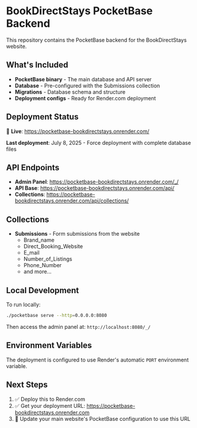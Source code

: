 # BookDirectStays PocketBase Backend

This repository contains the PocketBase backend for the BookDirectStays website.

## What's Included

- **PocketBase binary** - The main database and API server
- **Database** - Pre-configured with the Submissions collection
- **Migrations** - Database schema and structure
- **Deployment configs** - Ready for Render.com deployment

## Deployment Status

🚀 **Live**: https://pocketbase-bookdirectstays.onrender.com/

**Last deployment**: July 8, 2025 - Force deployment with complete database files

## API Endpoints

- **Admin Panel**: https://pocketbase-bookdirectstays.onrender.com/_/
- **API Base**: https://pocketbase-bookdirectstays.onrender.com/api/
- **Collections**: https://pocketbase-bookdirectstays.onrender.com/api/collections/

## Collections

- **Submissions** - Form submissions from the website
  - Brand_name
  - Direct_Booking_Website
  - E_mail
  - Number_of_Listings
  - Phone_Number
  - and more...

## Local Development

To run locally:
```bash
./pocketbase serve --http=0.0.0.0:8080
```

Then access the admin panel at: `http://localhost:8080/_/`

## Environment Variables

The deployment is configured to use Render's automatic `PORT` environment variable.

## Next Steps

1. ✅ Deploy this to Render.com
2. ✅ Get your deployment URL: https://pocketbase-bookdirectstays.onrender.com
3. 🔄 Update your main website's PocketBase configuration to use this URL 